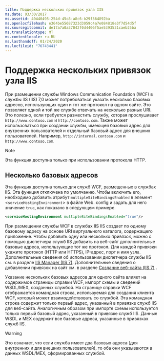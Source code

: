 ```yaml
---
title: Поддержка нескольких привязок узла IIS
ms.date: 03/30/2017
ms.assetid: 40440495-254d-45c8-a8c6-b29f364892ba
ms.openlocfilehash: e364be55687323d3059c4a7e084818e3f7d54d5f
ms.sourcegitcommit: de17a7a0a37042f0d4406f5ae5393531caeb25ba
ms.translationtype: MT
ms.contentlocale: ru-RU
ms.lasthandoff: 01/24/2020
ms.locfileid: "76743441"
---
```

# <a name="supporting-multiple-iis-site-bindings"></a>Поддержка нескольких привязок узла IIS
При размещении службы Windows Communication Foundation (WCF) в службы IIS (IIS) 7,0 может потребоваться указать несколько базовых адресов, использующих один и тот же протокол на одном сайте. Это позволяет одной и той же службе отвечать на несколько разных URI. Это полезно, если требуется разместить службу, которая прослушивает `http://www.contoso.com` и `http://contoso.com`. Также может использоваться при создании службы, имеющей базовый адрес для внутренних пользователей и отдельный базовый адрес для внешних пользователей. Например, `http://internal.contoso.com` и `http://www.contoso.com`.  
  
> [!NOTE]
> Эта функция доступна только при использовании протокола HTTP.  
  
## <a name="multiple-base-addresses"></a>Несколько базовых адресов  
 Эта функция доступна только для служб WCF, размещенных в службах IIS. Эта функция отключена по умолчанию. Чтобы включить его, необходимо добавить атрибут `multipleSiteBindingsEnabled` в элемент <`serviceHostingEnvironment`> в файле Web. config и задать для него значение `true`, как показано в следующем примере.  
  
```xml  
<serviceHostingEnvironment multipleSiteBindingsEnabled="true"/>  
```  
  
 При размещении службы WCF в службах IIS IIS создает по одному базовому адресу на основе URI виртуального каталога, содержащего приложение. Чтобы добавить одну или несколько привязок, можно с помощью диспетчера служб IIS добавить на веб-сайт дополнительные базовые адреса, использующие тот же протокол. Для каждой привязки укажите протокол (HTTP или HTTPS), IP-адрес, порт и имя узла. Дополнительные сведения об использовании диспетчера службы IIS см. в разделе [IIS Manager (IIS 7)](https://docs.microsoft.com/previous-versions/windows/it-pro/windows-server-2008-R2-and-2008/cc753842(v=ws.10)). Дополнительные сведения о добавлении привязок на сайт см. в разделе [Создание веб-сайта (IIS 7)](https://docs.microsoft.com/previous-versions/windows/it-pro/windows-server-2008-R2-and-2008/cc772350(v=ws.10)) .  
  
 Указание нескольких базовых адресов для одного сайта влияет на содержимое страницы справки WCF, импорт схемы и сведений WSDL/MEX, созданных службой. На странице справки WCF отображается командная строка, используемая для создания клиента WCF, который может взаимодействовать со службой. Эта командная строка содержит только первый адрес, указанный в привязке служб IIS для веб-сайта. Аналогичным образом при импорте схемы используется только первый базовый адрес, указанный в привязке служб IIS. Данные WSDL и MEX содержит все базовые адреса, указанные в привязках служб IIS.  
  
> [!WARNING]
> Это означает, что если служба имеет два базовых адреса (для внутренних и для внешних пользователей), то оба они указываются в данных WSDL/MEX, сформированных службой.

